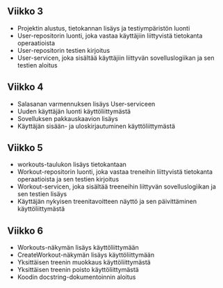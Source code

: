 ## Viikko 3

- Projektin alustus, tietokannan lisäys ja testiympäristön luonti
- User-repositorin luonti, joka vastaa käyttäjiin liittyvistä tietokanta operaatioista
- User-repositorin testien kirjoitus
- User-servicen, joka sisältää käyttäjiin liittyvän sovelluslogiikan ja sen testien aloitus

## Viikko 4

- Salasanan varmennuksen lisäys User-serviceen
- Uuden käyttäjän luonti käyttöliittymästä
- Sovelluksen pakkauskaavion lisäys
- Käyttäjän sisään- ja uloskirjautuminen käyttöliittymästä

## Viikko 5

- workouts-taulukon lisäys tietokantaan
- Workout-repositorin luonti, joka vastaa treneihin liittyvistä tietokanta operaatioista ja sen testien kirjoitus
- Workout-servicen, joka sisältää treeneihin liittyvän sovelluslogiikan ja sen testien lisäys
- Käyttäjän nykyisen treenitavoitteen näyttö ja sen päivittäminen käyttöliittymästä

## Viikko 6

- Workouts-näkymän lisäys käyttöliittymään
- CreateWorkout-näkymän lisäys käyttöliittymään
- Yksittäisen treenin muokkaus käyttöliittymästä
- Yksittäisen treenin poisto käyttöliittymästä
- Koodin docstring-dokumentoinnin aloitus
